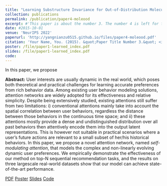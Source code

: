 ```yaml
---
title: "Learning Substructure Invariance for Out-of-Distribution Molecular Representations"
collection: publications
permalink: /publication/paper4-moleood
excerpt: #'This paper is about the number 3. The number 4 is left for future work.'
date: #2015-10-01
venue: 'NeurIPS 2022'
paperurl: 'http://yangnianzu0515.github.io/files/paper4-moleood.pdf'
citation: 'Your Name, You. (2015). &quot;Paper Title Number 3.&quot; <i>Journal 1</i>. 1(3).'
poster: /file/paper1-learned_index.pdf
slides: /file/paper1-learned_index.pdf
code: 
---
```

In this paper, we propose 

**Abstract:** User interests are usually dynamic in the real world, which poses both theoretical and practical challenges for learning accurate preferences from rich behavior data. Among existing user behavior modeling solutions, attention networks are widely adopted for its effectiveness and relative simplicity. Despite being extensively studied, existing attentions still suffer from two limitations: i) conventional attentions mainly take into account the spatial correlation between user behaviors, regardless the distance between those behaviors in the continuous time space; and ii) these attentions mostly provide a dense and undistinguished distribution over all past behaviors then attentively encode them into the output latent representations. This is however not suitable in practical scenarios where a user’s future actions are relevant to a small subset of her/his historical behaviors. In this paper, we propose a novel attention network, named *self-modulating attention*, that models the complex and non-linearly evolving dynamic user preferences. We empirically demonstrate the effectiveness of our method on top-N sequential recommendation tasks, and the results on three largescale real-world datasets show that our model can achieve state-of-the-art performance.

[PDF](http://yangnianzu0515.github.io/files/paper2-self-modulating_attention.pdf)
[Poster](http://yangnianzu0515.github.io/poster/paper2-poster-self-modulating_attention.pdf)
[Slides](http://yangnianzu0515.github.io/slides/paper2-slides-self-modulating_attention.pdf)
[Code](https://github.com/cchao0116/SMACTREC-ICML21)
